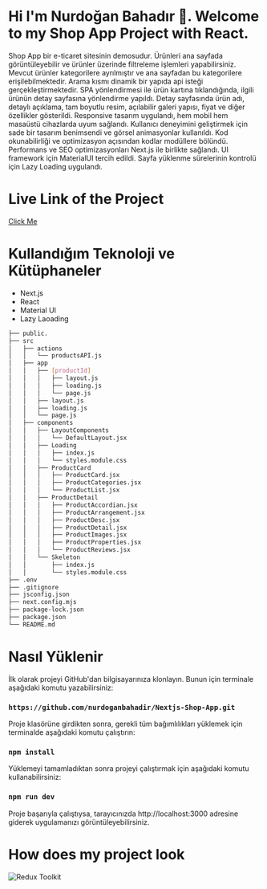 # Hi I'm Nurdoğan Bahadır 👋. Welcome to my Shop App Project with React.

Shop App bir e-ticaret sitesinin demosudur. Ürünleri ana sayfada görüntüleyebilir ve ürünler üzerinde filtreleme işlemleri yapabilirsiniz. Mevcut ürünler kategorilere ayrılmıştır ve ana sayfadan bu kategorilere erişilebilmektedir. Arama kısmı dinamik bir yapıda api isteği gerçekleştirmektedir. SPA yönlendirmesi ile ürün kartına tıklandığında, ilgili ürünün detay sayfasına yönlendirme yapıldı. Detay sayfasında ürün adı, detaylı açıklama, tam boyutlu resim, açılabilir galeri yapısı, fiyat ve diğer özellikler gösterildi. Responsive tasarım uygulandı, hem mobil hem masaüstü cihazlarda uyum sağlandı. Kullanıcı deneyimini geliştirmek için sade bir tasarım benimsendi ve görsel animasyonlar kullanıldı. Kod okunabilirliği ve optimizasyon açısından kodlar modüllere bölündü. Performans ve SEO optimizasyonları Next.js ile birlikte sağlandı. UI framework için MaterialUI tercih edildi. Sayfa yüklenme sürelerinin kontrolü için Lazy Loading uygulandı.

# Live Link of the Project

[Click Me]()

# Kullandığım Teknoloji ve Kütüphaneler

- Next.js
- React
- Material UI
- Lazy Laoading

```bash
├── public.  
├── src
│   ├── actions
│   │   └── productsAPI.js
│   ├── app
│   │   ├── [productId]
│   │   │   ├── layout.js
│   │   │   ├── loading.js
│   │   │   └── page.js
│   │   ├── layout.js
│   │   ├── loading.js
│   │   └── page.js
│   ├── components
│   │   ├── LayoutComponents
│   │   │   └── DefaultLayout.jsx
│   │   ├── Loading
│   │   │   ├── index.js
│   │   │   └── styles.module.css
│   │   ├── ProductCard
│   │   │   ├── ProductCard.jsx
│   │   │   ├── ProductCategories.jsx
│   │   │   └── ProductList.jsx
│   │   ├── ProductDetail
│   │   │   ├── ProductAccordian.jsx
│   │   │   ├── ProductArrangement.jsx
│   │   │   ├── ProductDesc.jsx
│   │   │   ├── ProductDetail.jsx
│   │   │   ├── ProductImages.jsx
│   │   │   ├── ProductProperties.jsx
│   │   │   └── ProductReviews.jsx
│   │   └── Skeleton
│   │       ├── index.js
│   │       └── styles.module.css
├── .env
├── .gitignore
├── jsconfig.json
├── next.config.mjs
├── package-lock.json
├── package.json
└── README.md
```


  


# Nasıl Yüklenir

İlk olarak projeyi GitHub'dan bilgisayarınıza klonlayın. Bunun için terminale aşağıdaki komutu yazabilirsiniz:

### `https://github.com/nurdoganbahadir/Nextjs-Shop-App.git`

Proje klasörüne girdikten sonra, gerekli tüm bağımlılıkları yüklemek için terminalde aşağıdaki komutu çalıştırın:

### `npm install`

Yüklemeyi tamamladıktan sonra projeyi çalıştırmak için aşağıdaki komutu kullanabilirsiniz:

### `npm run dev`

Proje başarıyla çalıştıysa, tarayıcınızda http://localhost:3000 adresine giderek uygulamanızı görüntüleyebilirsiniz.







# How does my project look

![Redux Toolkit]()
